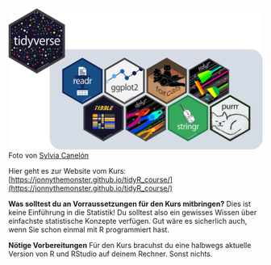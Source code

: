 ![Kurs Logo](tidyverse_packages.png)
Foto von [Sylvia Canelón](https://github.com/spcanelon/tour-of-the-tidyverse)

Hier geht es zur Website vom Kurs: [https://jonnythemonster.github.io/tidyR_course/](https://jonnythemonster.github.io/tidyR_course/)

**Was solltest du an Vorraussetzungen für den Kurs mitbringen?**
Dies ist keine Einführung in die Statistik! Du solltest also ein gewisses Wissen über einfachste statistische Konzepte verfügen. Gut wäre es sicherlich auch, wenn Sie schon einmal mit R programmiert hast.

**Nötige Vorbereitungen**
Für den Kurs bracuhst du eine halbwegs aktuelle Version von R und RStudio auf deinem Rechner. Sonst nichts. 
